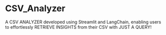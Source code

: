 # CSV_Analyzer
A CSV ANALYZER developed using Streamlit and LangChain, enabling users to effortlessly RETRIEVE INSIGHTS from their CSV with JUST A QUERY!
